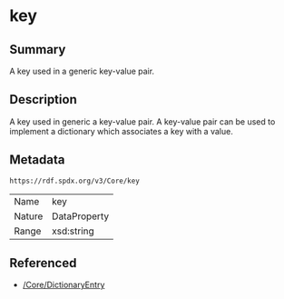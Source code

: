 <!-- Automatically generated by spec-parser v2.0.0 on 2024-01-26T22:18:46.241893+00:00 -->
<!-- SPDX-License-Identifier: Community-Spec-1.0 -->

# key

## Summary

A key used in a generic key-value pair.


## Description

A key used in generic a key-value pair.
A key-value pair can be used to implement a dictionary which associates a key with a value.


## Metadata

`https://rdf.spdx.org/v3/Core/key`


| | |
|---|---|
| Name | key |
| Nature | DataProperty |
| Range | xsd:string |




## Referenced

- [/Core/DictionaryEntry](../../Core/Classes/DictionaryEntry.md)

